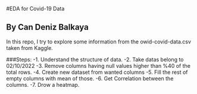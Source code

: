 #EDA for Covid-19 Data
## By Can Deniz Balkaya
In this repo, I try to explore some information from the owid-covid-data.csv taken from Kaggle.

###Steps:
-1. Understand the structure of data.
-2. Take datas belong to 02/10/2022
-3. Remove columns having null values higher than %40 of the total rows.
-4. Create new dataset from wanted columns
-5. Fill the rest of empty columns with mean of those.
-6. Get Correlation between the columns.
-7. Drow a heatmap.